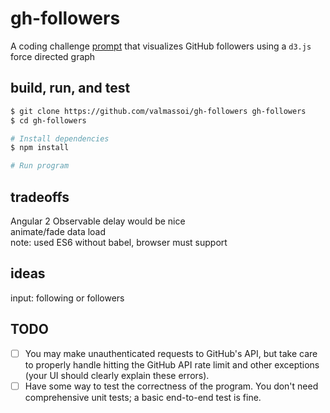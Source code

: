 # gh-followers
A coding challenge [prompt](./prompt.md) that visualizes GitHub followers using a `d3.js` force directed graph

## build, run, and test
```bash
$ git clone https://github.com/valmassoi/gh-followers gh-followers
$ cd gh-followers

# Install dependencies
$ npm install

# Run program

```

## tradeoffs
Angular 2 Observable delay would be nice  
animate/fade data load  
note: used ES6 without babel, browser must support  

## ideas
input: following or followers  

## TODO
- [ ] You may make unauthenticated requests to GitHub's API, but take care to properly handle hitting the GitHub API rate limit and other exceptions (your UI should clearly explain these errors).  
- [ ] Have some way to test the correctness of the program. You don't need comprehensive unit tests; a basic end-to-end test is fine.  
